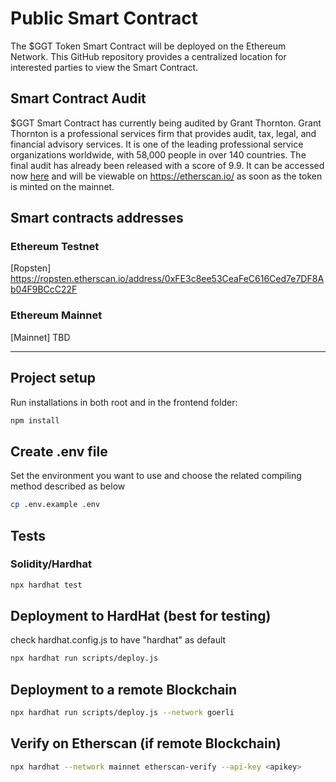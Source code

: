 # Public Smart Contract

The $GGT Token Smart Contract will be deployed on the Ethereum Network.
This GitHub repository provides a centralized location for interested parties to view the Smart Contract.

## Smart Contract Audit
$GGT Smart Contract has currently being audited by Grant Thornton.
Grant Thornton is a professional services firm that provides audit, tax, legal, and financial advisory services. It is one of the leading professional service organizations worldwide, with 58,000 people in over 140 countries.
The final audit has already been released with a score of 9.9. It can be accessed now [here](https://drive.google.com/file/d/1Uxy_AiD-tbIuzwQhOQbulEZ7h6OHzBod/view?usp=sharing) and will be viewable on https://etherscan.io/ as soon as the token is minted on the mainnet.
## Smart contracts addresses

### Ethereum Testnet
[Ropsten]
https://ropsten.etherscan.io/address/0xFE3c8ee53CeaFeC616Ced7e7DF8Ab04F9BCcC22F

### Ethereum Mainnet
[Mainnet]
TBD

<hr/>

## Project setup
Run installations in both root and in the frontend folder:
```bash
npm install
```

## Create .env file
Set the environment you want to use and choose the related compiling method described as below
```bash
cp .env.example .env
```

## Tests

### Solidity/Hardhat
```bash
npx hardhat test
```

## Deployment to HardHat (best for testing)
check hardhat.config.js to have "hardhat" as default
```bash
npx hardhat run scripts/deploy.js
```

## Deployment to a remote Blockchain
```bash
npx hardhat run scripts/deploy.js --network goerli
```

## Verify on Etherscan (if remote Blockchain)
```bash
npx hardhat --network mainnet etherscan-verify --api-key <apikey>
```

